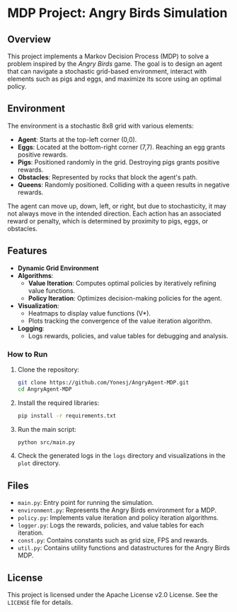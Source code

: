 # MDP Project: Angry Birds Simulation

## Overview
This project implements a Markov Decision Process (MDP) to solve a problem inspired by the *Angry Birds* game. The goal is to design an agent that can navigate a stochastic grid-based environment, interact with elements such as pigs and eggs, and maximize its score using an optimal policy.

## Environment
The environment is a stochastic 8x8 grid with various elements:

- **Agent**: Starts at the top-left corner (0,0).
- **Eggs**: Located at the bottom-right corner (7,7). Reaching an egg grants positive rewards.
- **Pigs**: Positioned randomly in the grid. Destroying pigs grants positive rewards.
- **Obstacles**: Represented by rocks that block the agent's path.
- **Queens**: Randomly positioned. Colliding with a queen results in negative rewards.

The agent can move up, down, left, or right, but due to stochasticity, it may not always move in the intended direction. Each action has an associated reward or penalty, which is determined by proximity to pigs, eggs, or obstacles.

## Features
- **Dynamic Grid Environment**
- **Algorithms**:
  - **Value Iteration**: Computes optimal policies by iteratively refining value functions.
  - **Policy Iteration**: Optimizes decision-making policies for the agent.
- **Visualization**:
  - Heatmaps to display value functions (V*).
  - Plots tracking the convergence of the value iteration algorithm.
- **Logging**:
  - Logs rewards, policies, and value tables for debugging and analysis.


### How to Run
1. Clone the repository:
   ```bash
   git clone https://github.com/Yonesj/AngryAgent-MDP.git
   cd AngryAgent-MDP
   ```
2. Install the required libraries:
    ```bash
    pip install -r requirements.txt
    ```
   
3. Run the main script:
   ```bash
   python src/main.py
   ```
4. Check the generated logs in the `logs` directory and visualizations in the `plot` directory.


## Files
- `main.py`: Entry point for running the simulation.
- `environment.py`: Represents the Angry Birds environment for a MDP.
- `policy.py`: Implements value iteration and policy iteration algorithms.
- `logger.py`: Logs the rewards, policies, and value tables for each iteration.
- `const.py`: Contains constants such as grid size, FPS and rewards.
- `util.py`: Contains utility functions and datastructures for the Angry Birds MDP.


## License
This project is licensed under the Apache License v2.0 License. See the `LICENSE` file for details.
